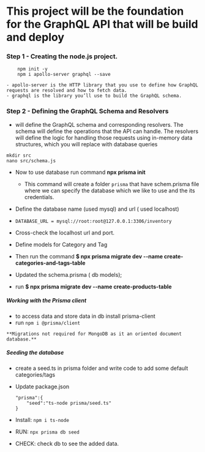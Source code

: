 # This project will be the foundation for the GraphQL API that will be build and deploy

### Step 1 - Creating  the node.js project.
```
    npm init -y
    npm i apollo-server graphql --save
```

```
- apollo-server is the HTTP library that you use to define how GraphQL requests are resolved and how to fetch data.
- graphql is the library you’ll use to build the GraphQL schema.
```

### Step 2 - Defining the GraphQL Schema and Resolvers

- will define the GraphQL schema and corresponding resolvers. The schema will define the operations that the API can handle. The resolvers will define the logic for handling those requests using in-memory data structures, which you will replace with database queries

```
mkdir src
nano src/schema.js
```

- Now to use database run command **npx prisma init**

    - This command will create a folder `prisma` that have schem.prisma file where we can specify the database which we like to use and the its credentials.

- Define the database name (used mysql) and url ( used localhost) 
- `DATABASE_URL = mysql://root:root@127.0.0.1:3306/inventory`
- Cross-check the localhost url and port.
- Define models for Category and Tag
- Then run the command **$ npx prisma migrate dev --name create-categories-and-tags-table**

- Updated the schema.prisma ( db models);
- run **$ npx prisma migrate dev --name create-products-table**

##### Working with the Prisma client
- to access data and store data in db install prisma-client
- run `npm i @prisma/client`

```
**Migrations not required for MongoDB as it an oriented document database.**
```

##### Seeding the database
- create a seed.ts in prisma folder and write code to add some default categories/tags 

- Update package.json
    ```
    "prisma":{
        "seed":"ts-node prisma/seed.ts"
    }
    ```
- Install: `npm i ts-node`
- RUN: `npx prisma db seed`
- CHECK: check db to see the added data.

